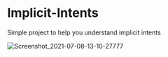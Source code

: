 # Implicit-Intents
Simple project to help you understand implicit intents


![Screenshot_2021-07-08-13-10-27777](https://user-images.githubusercontent.com/85061997/124906027-50c1fb80-dfef-11eb-9604-b41b51cb4c6d.png)


